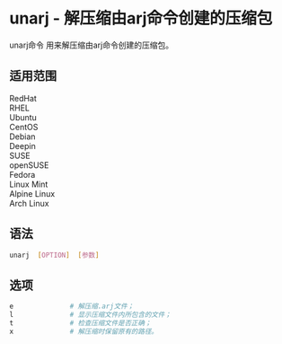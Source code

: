 # unarj - 解压缩由arj命令创建的压缩包
unarj命令 用来解压缩由arj命令创建的压缩包。

## 适用范围

<!-- <div class="svg linux">Linux</div> -->
<div class="svg redhat">RedHat</div>
<div class="svg rhel">RHEL</div>
<div class="svg ubuntu">Ubuntu</div>
<div class="svg centos">CentOS</div>
<div class="svg debian">Debian</div>
<div class="svg deepin">Deepin</div>
<div class="svg suse">SUSE</div>
<div class="svg opensuse">openSUSE</div>
<div class="svg fedora">Fedora</div>
<div class="svg linuxmint">Linux Mint</div>
<!-- <div class="svg mxlinux">MX Linux</div> -->
<div class="svg alpinelinux">Alpine Linux</div>
<div class="svg archlinux">Arch Linux</div>

## 语法

``` bash
unarj  [OPTION]  [参数]
```

## 选项

``` bash
e              # 解压缩.arj文件；
l              # 显示压缩文件内所包含的文件；
t              # 检查压缩文件是否正确；
x              # 解压缩时保留原有的路径。
```
